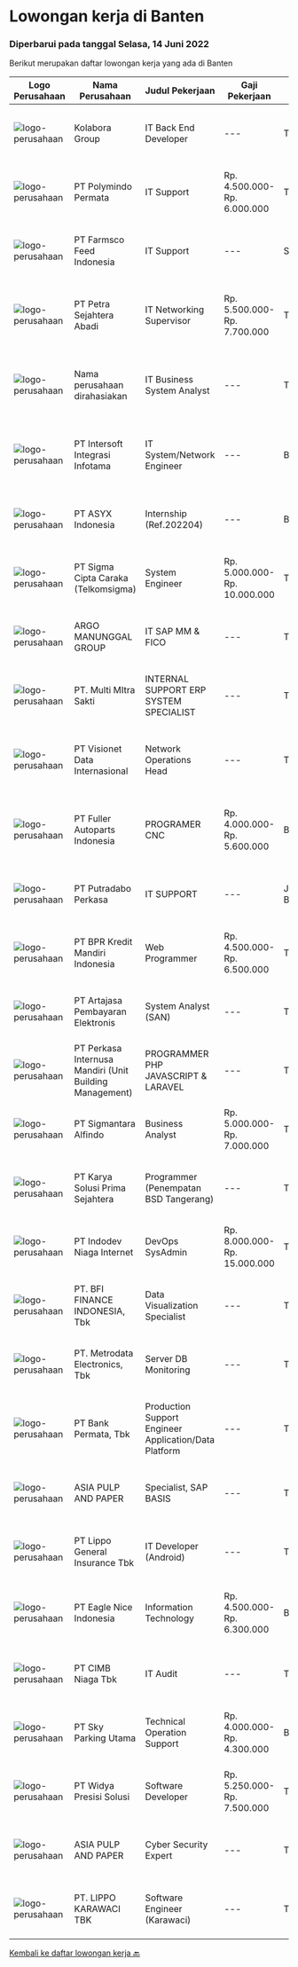 
  # Lowongan kerja di Banten

  ### Diperbarui pada tanggal Selasa, 14 Juni 2022

  Berikut merupakan daftar lowongan kerja yang ada di Banten

  |Logo Perusahaan | Nama Perusahaan | Judul Pekerjaan | Gaji Pekerjaan | Lokasi | Deskripsi | Tanggal diunggah | Pranala |
  | -------------- | --------------- | --------------- | --------- | --------- | -------------- | ------- | ----------- |
  |![logo-perusahaan](https://image-service-cdn.seek.com.au/99df303a8c1628a67b96ef0fd51aa28ef0e2c75d/ee4dce1061f3f616224767ad58cb2fc751b8d2dc)|Kolabora Group|IT Back End Developer|---|Tangerang|Do You Speak Code ?If you know you belong among the sharpest brains in the tech industry, this is your opportunity. Every day we run the risk of being...|Minggu, 12 Juni 2022|https://www.jobstreet.co.id/id/job/it-back-end-developer-3906612?token=0~dceb809e-2189-4da9-a743-b02fa3e4c9d8&sectionRank=1&jobId=jobstreet-id-job-3906612|
|![logo-perusahaan](https://image-service-cdn.seek.com.au/8d38c99ca87fcc94533dcfc3544489d0a4cc2679/ee4dce1061f3f616224767ad58cb2fc751b8d2dc)|PT Polymindo Permata|IT Support|Rp. 4.500.000-Rp. 6.000.000|Tangerang|Pendidikan min. S1 IT (Teknik Informatika) Monitor IT infrastructure support (hardware dan peralatan) Monitor IT system support, termasuk software...|Senin, 13 Juni 2022|https://www.jobstreet.co.id/id/job/it-support-3917999?token=0~dceb809e-2189-4da9-a743-b02fa3e4c9d8&sectionRank=2&jobId=jobstreet-id-job-3917999|
|![logo-perusahaan](https://image-service-cdn.seek.com.au/1fbdb0bc1cc83f15a8b1e58a3ddc4d23325125dc/ee4dce1061f3f616224767ad58cb2fc751b8d2dc)|PT Farmsco Feed Indonesia|IT Support|---|Serang|IT Staff Support, pada industri Peternakan dan Feedmill Manufaktur.Tujuan Jabatan : Melakukan perbaikan komputer laptop, jaringan internet, jaringan...|Senin, 13 Juni 2022|https://www.jobstreet.co.id/id/job/it-support-3916697?token=0~dceb809e-2189-4da9-a743-b02fa3e4c9d8&sectionRank=3&jobId=jobstreet-id-job-3916697|
|![logo-perusahaan](https://image-service-cdn.seek.com.au/3bc4b9507c2a854975161feec34037cfd37796f1/ee4dce1061f3f616224767ad58cb2fc751b8d2dc)|PT Petra Sejahtera Abadi|IT Networking Supervisor|Rp. 5.500.000-Rp. 7.700.000|Tangerang|Melaksanakan instalasi dan perbaikan sistem, perangkat jaringan, hardware maupun software sesuai kebutuhan perusahaan (Laporan dengan mengisi IT...|Senin, 13 Juni 2022|https://www.jobstreet.co.id/id/job/it-networking-supervisor-3918245?token=0~dceb809e-2189-4da9-a743-b02fa3e4c9d8&sectionRank=4&jobId=jobstreet-id-job-3918245|
|![logo-perusahaan](https://i.ibb.co/sqvTCh9/112815900-stock-vector-no-image-available-icon-flat-vector.webp)|Nama perusahaan dirahasiakan|IT Business System Analyst|---|Tangerang|Develop configuration specifications and business analysis requirements Perform quality assurance and define reporting and alerting requirements...|Selasa, 14 Juni 2022|https://www.jobstreet.co.id/id/job/it-business-system-analyst-3918586?token=0~dceb809e-2189-4da9-a743-b02fa3e4c9d8&sectionRank=5&jobId=jobstreet-id-job-3918586|
|![logo-perusahaan](https://image-service-cdn.seek.com.au/fc2dd2183d5a7e3a14137cfcb9fcfb84a37414fc/ee4dce1061f3f616224767ad58cb2fc751b8d2dc)|PT Intersoft Integrasi Infotama|IT System/Network Engineer|---|Banten|[IT System/Network Engineer]PT Intersoft Integrasi Infotama (i3) adalah Perusahaan IT System Integrator yang sangat berpengalaman dalam memberikan...|Senin, 13 Juni 2022|https://www.jobstreet.co.id/id/job/it-system-network-engineer-3917922?token=0~dceb809e-2189-4da9-a743-b02fa3e4c9d8&sectionRank=6&jobId=jobstreet-id-job-3917922|
|![logo-perusahaan](https://image-service-cdn.seek.com.au/3f02a3a610a149a1539e2dc04b04464c8c6b5745/ee4dce1061f3f616224767ad58cb2fc751b8d2dc)|PT ASYX Indonesia|Internship (Ref.202204)|---|Banten|Syarat: Usia maksimal 24 tahun Mahasiswa (aktif/ tahap akhir)/ Fresh graduate Memiliki ketertarikan pada dunia Teknologi informasi dan finance Mampu...|Senin, 13 Juni 2022|https://www.jobstreet.co.id/id/job/internship-ref.202204-3917584?token=0~dceb809e-2189-4da9-a743-b02fa3e4c9d8&sectionRank=7&jobId=jobstreet-id-job-3917584|
|![logo-perusahaan](https://image-service-cdn.seek.com.au/2129796de769b0326d0347fddff36dea67f418cc/ee4dce1061f3f616224767ad58cb2fc751b8d2dc)|PT Sigma Cipta Caraka (Telkomsigma)|System Engineer|Rp. 5.000.000-Rp. 10.000.000|Tangerang|Job Description: Corrective and Preventive Maintenance Manage Infrastructure Datacenter DC and DRC Diagnosing and resolving problem hardware, software...|Senin, 13 Juni 2022|https://www.jobstreet.co.id/id/job/system-engineer-3917259?token=0~dceb809e-2189-4da9-a743-b02fa3e4c9d8&sectionRank=8&jobId=jobstreet-id-job-3917259|
|![logo-perusahaan](https://image-service-cdn.seek.com.au/0f41f59835cdb73d4f72051dbed0ad610d4b2cba/ee4dce1061f3f616224767ad58cb2fc751b8d2dc)|ARGO MANUNGGAL GROUP|IT SAP MM & FICO|---|Tangerang|Process and Manage SAP especially MM Module for IT SAP MM position Process and Manage SAP especially FICO Module for IT SAP FICO position Managing and...|Senin, 13 Juni 2022|https://www.jobstreet.co.id/id/job/it-sap-mm-fico-3917779?token=0~dceb809e-2189-4da9-a743-b02fa3e4c9d8&sectionRank=9&jobId=jobstreet-id-job-3917779|
|![logo-perusahaan](https://image-service-cdn.seek.com.au/7c82797aec1f5b761b3bfe5e60aa10a89ed7116d/ee4dce1061f3f616224767ad58cb2fc751b8d2dc)|PT. Multi MItra Sakti|INTERNAL SUPPORT ERP SYSTEM SPECIALIST|---|Tangerang|Required Skill : Excellent problem-solving skills. The capacity to work well within a team. Attention to detail. Logical thinking. Expert knowledge in...|Minggu, 12 Juni 2022|https://www.jobstreet.co.id/id/job/internal-support-erp-system-specialist-3905769?token=0~dceb809e-2189-4da9-a743-b02fa3e4c9d8&sectionRank=10&jobId=jobstreet-id-job-3905769|
|![logo-perusahaan](https://image-service-cdn.seek.com.au/84d23b3586ee4efd70ea62878095fcc6b1639e33/ee4dce1061f3f616224767ad58cb2fc751b8d2dc)|PT Visionet Data Internasional|Network Operations Head|---|Tangerang|Deskrip	si Pekerjaan:1. 	Mengembangkan teknologi yang digunakan terkait dengan sistem yang digunakan untuk mendapatkan reliability sistem yang tinggi...|Minggu, 12 Juni 2022|https://www.jobstreet.co.id/id/job/network-operations-head-3906290?token=0~dceb809e-2189-4da9-a743-b02fa3e4c9d8&sectionRank=11&jobId=jobstreet-id-job-3906290|
|![logo-perusahaan](https://image-service-cdn.seek.com.au/1f7a9143eecdd5f07a11c8a6a3c27d51d8ad2409/ee4dce1061f3f616224767ad58cb2fc751b8d2dc)|PT Fuller Autoparts Indonesia|PROGRAMER CNC|Rp. 4.000.000-Rp. 5.600.000|Banten|Menguasai bahasa pemrograman CNC Memahami teknik dan mesin CNC Mampu baca gambar teknis dan atur mesin Dapat membaca dan memahami gambar atau simbol...|Senin, 13 Juni 2022|https://www.jobstreet.co.id/id/job/programer-cnc-3907233?token=0~dceb809e-2189-4da9-a743-b02fa3e4c9d8&sectionRank=12&jobId=jobstreet-id-job-3907233|
|![logo-perusahaan](https://image-service-cdn.seek.com.au/19ec5851e95e0a30f657e3ea944003c8caf95438/ee4dce1061f3f616224767ad58cb2fc751b8d2dc)|PT Putradabo Perkasa|IT SUPPORT|---|Jakarta Barat|Keuntungan•	Jenjang Karir•	Gaji &amp; Tunjangan Kompetitif•	Pengembangan Karyawan•	BPJS-Tk, Uang Makan, Uang Transport, Uang Overtime/Luar...|Kamis, 09 Juni 2022|https://www.jobstreet.co.id/id/job/it-support-3913661?token=0~dceb809e-2189-4da9-a743-b02fa3e4c9d8&sectionRank=13&jobId=jobstreet-id-job-3913661|
|![logo-perusahaan](https://image-service-cdn.seek.com.au/30bb5999850e50e9e01c4292216b6bbcae3f21e3/ee4dce1061f3f616224767ad58cb2fc751b8d2dc)|PT BPR Kredit Mandiri Indonesia|Web Programmer|Rp. 4.500.000-Rp. 6.500.000|Tangerang|Fasih dan paham PHP NATTIVE, MYSQL, CODEIGNITER, LARAVEL, API Memiliki pengalaman 1 tahun sebagai programmer Web dan pernah membuat aplikasi dari...|Minggu, 12 Juni 2022|https://www.jobstreet.co.id/id/job/web-programmer-3905407?token=0~dceb809e-2189-4da9-a743-b02fa3e4c9d8&sectionRank=14&jobId=jobstreet-id-job-3905407|
|![logo-perusahaan](https://image-service-cdn.seek.com.au/55aded1287383eeeb6207d2664b4836add413aaf/ee4dce1061f3f616224767ad58cb2fc751b8d2dc)|PT Artajasa Pembayaran Elektronis|System Analyst (SAN)|---|Tangerang|Responsibilities: Deploy, maintain, and troubleshoot core business applications, including application servers, associated hardware, endpoints, and...|Sabtu, 11 Juni 2022|https://www.jobstreet.co.id/id/job/system-analyst-san-3897973?token=0~dceb809e-2189-4da9-a743-b02fa3e4c9d8&sectionRank=15&jobId=jobstreet-id-job-3897973|
|![logo-perusahaan](https://image-service-cdn.seek.com.au/a7093f04eae040822ee74b521c46fc2dad4c678e/ee4dce1061f3f616224767ad58cb2fc751b8d2dc)|PT Perkasa Internusa Mandiri (Unit Building Management)|PROGRAMMER PHP JAVASCRIPT & LARAVEL|---|Tangerang|Kualifikasi : Pendidikan Minimal D3 Teknik Informatika Pengalaman Minimal 3 tahun sebagai Programmer PHP, Javascriptn&amp; Laravel Memiliki...|Senin, 13 Juni 2022|https://www.jobstreet.co.id/id/job/programmer-php-javascript-laravel-3917457?token=0~dceb809e-2189-4da9-a743-b02fa3e4c9d8&sectionRank=16&jobId=jobstreet-id-job-3917457|
|![logo-perusahaan](https://image-service-cdn.seek.com.au/89cc9e633e8c723563f101469b1caf680f3f6200/ee4dce1061f3f616224767ad58cb2fc751b8d2dc)|PT Sigmantara Alfindo|Business Analyst|Rp. 5.000.000-Rp. 7.000.000|Tangerang|Job Summary : Gathering data from business unit and analyze monthly business performance and provide necessary feedback to management. Initiate and or...|Senin, 13 Juni 2022|https://www.jobstreet.co.id/id/job/business-analyst-3916857?token=0~dceb809e-2189-4da9-a743-b02fa3e4c9d8&sectionRank=17&jobId=jobstreet-id-job-3916857|
|![logo-perusahaan](https://image-service-cdn.seek.com.au/bb0f2c313297f2db3d497466b95d7da85644edc0/ee4dce1061f3f616224767ad58cb2fc751b8d2dc)|PT Karya Solusi Prima Sejahtera|Programmer (Penempatan BSD Tangerang)|---|Tangerang|Kualifikasi: Pendidikan diutamakan minimal d3 Telekomunikasi/Teknik Informatika/Sistem Informasi; Diutamakan pengalaman dibidang yang sama minimal 1...|Minggu, 12 Juni 2022|https://www.jobstreet.co.id/id/job/programmer-penempatan-bsd-tangerang-3899182?token=0~dceb809e-2189-4da9-a743-b02fa3e4c9d8&sectionRank=18&jobId=jobstreet-id-job-3899182|
|![logo-perusahaan](https://image-service-cdn.seek.com.au/f074cabbaa6050e58e0b035af161ff14f87b92a6/ee4dce1061f3f616224767ad58cb2fc751b8d2dc)|PT Indodev Niaga Internet|DevOps SysAdmin|Rp. 8.000.000-Rp. 15.000.000|Tangerang|We are looking for creative and innovative DevOps SysAdmin who could help us to create and maintain development platforms and processes that enable...|Senin, 13 Juni 2022|https://www.jobstreet.co.id/id/job/devops-sysadmin-3917198?token=0~dceb809e-2189-4da9-a743-b02fa3e4c9d8&sectionRank=19&jobId=jobstreet-id-job-3917198|
|![logo-perusahaan](https://image-service-cdn.seek.com.au/a6cf0c9900691813db703a94c273f5c310cd3774/ee4dce1061f3f616224767ad58cb2fc751b8d2dc)|PT. BFI FINANCE INDONESIA, Tbk|Data Visualization Specialist|---|Tangerang|Melakukan analisa data internal untuk mendapatkan insight bisnis yang baru, Melakukan modelling data (projection, regretion, dan lain-lain)...|Minggu, 12 Juni 2022|https://www.jobstreet.co.id/id/job/data-visualization-specialist-3905294?token=0~dceb809e-2189-4da9-a743-b02fa3e4c9d8&sectionRank=20&jobId=jobstreet-id-job-3905294|
|![logo-perusahaan](https://image-service-cdn.seek.com.au/0d75518309b56a3cff39daa569b0ba02cc7a22f2/ee4dce1061f3f616224767ad58cb2fc751b8d2dc)|PT. Metrodata Electronics, Tbk|Server DB Monitoring|---|Tangerang|Deskripsi Pekerjaan :1. Melakukan aktifitas monitoring server dan database dengan menggunakan perangkat monitoring yang telah ada di Perusahaan.2....|Sabtu, 11 Juni 2022|https://www.jobstreet.co.id/id/job/server-db-monitoring-3904746?token=0~dceb809e-2189-4da9-a743-b02fa3e4c9d8&sectionRank=21&jobId=jobstreet-id-job-3904746|
|![logo-perusahaan](https://image-service-cdn.seek.com.au/12a3a2140ce85c2454cb71ba5502f4a7a535d8db/ee4dce1061f3f616224767ad58cb2fc751b8d2dc)|PT Bank Permata, Tbk|Production Support Engineer Application/Data Platform|---|Tangerang|Primary responsibility is troubleshooting and resolving errors, and constantly log details for later reports and to provide an updates Assist other...|Minggu, 12 Juni 2022|https://www.jobstreet.co.id/id/job/production-support-engineer-application-data-platform-3906044?token=0~dceb809e-2189-4da9-a743-b02fa3e4c9d8&sectionRank=22&jobId=jobstreet-id-job-3906044|
|![logo-perusahaan](https://image-service-cdn.seek.com.au/36a2feaca71ed37bd63769225373ce9c5cab5eea/ee4dce1061f3f616224767ad58cb2fc751b8d2dc)|ASIA PULP AND PAPER|Specialist, SAP BASIS|---|Tangerang|Job Description: Handle SAP Infrastructure and business improvement projects Responsible for system availability, system monitoring and performance...|Selasa, 14 Juni 2022|https://www.jobstreet.co.id/id/job/specialist-sap-basis-3918620?token=0~dceb809e-2189-4da9-a743-b02fa3e4c9d8&sectionRank=23&jobId=jobstreet-id-job-3918620|
|![logo-perusahaan](https://image-service-cdn.seek.com.au/c328ab6841348541901fb1f5f985d49e130c628c/ee4dce1061f3f616224767ad58cb2fc751b8d2dc)|PT Lippo General Insurance Tbk|IT Developer (Android)|---|Tangerang|Responsibilities: Membuat kode program, debug program dan memastikan program aplikasi berjalan sesuai dengan rancangan yang telah dibuat Berkoordinasi...|Senin, 13 Juni 2022|https://www.jobstreet.co.id/id/job/it-developer-android-3916833?token=0~dceb809e-2189-4da9-a743-b02fa3e4c9d8&sectionRank=24&jobId=jobstreet-id-job-3916833|
|![logo-perusahaan](https://image-service-cdn.seek.com.au/70ecc9a0cb6cb6e652cd77107ec3f5d6889fa274/ee4dce1061f3f616224767ad58cb2fc751b8d2dc)|PT Eagle Nice Indonesia|Information Technology|Rp. 4.500.000-Rp. 6.300.000|Banten|熟練安裝WINDOW 7,10,SERVER和辦公軟件，能快速處理軟件問題。 Proficient in installing WINDOW 7, 10, SERVER and office software,be able to quickly deal with software...|Jumat, 10 Juni 2022|https://www.jobstreet.co.id/id/job/information-technology-3914906?token=0~dceb809e-2189-4da9-a743-b02fa3e4c9d8&sectionRank=25&jobId=jobstreet-id-job-3914906|
|![logo-perusahaan](https://image-service-cdn.seek.com.au/2c6f6f12cb15b08239744ca7630b97fee07e84ce/ee4dce1061f3f616224767ad58cb2fc751b8d2dc)|PT CIMB Niaga Tbk|IT Audit|---|Tangerang|Role &amp; Responsibilities: Organize audit preparation and analyze data of selected area to be audited to provide initial information include...|Jumat, 10 Juni 2022|https://www.jobstreet.co.id/id/job/it-audit-3914849?token=0~dceb809e-2189-4da9-a743-b02fa3e4c9d8&sectionRank=26&jobId=jobstreet-id-job-3914849|
|![logo-perusahaan](https://image-service-cdn.seek.com.au/a452d2db25fddbda6b22142310a709ab41583f10/ee4dce1061f3f616224767ad58cb2fc751b8d2dc)|PT Sky Parking Utama|Technical Operation Support|Rp. 4.000.000-Rp. 4.300.000|Banten|Kualifikasi : Usia maksimal 30 tahun Minimal lulusan SMK jurusan Teknik (Informatika/ Jaringan, Elektro/ Listrik) Memiliki pengalaman minimal 1 tahun...|Jumat, 10 Juni 2022|https://www.jobstreet.co.id/id/job/technical-operation-support-3915900?token=0~dceb809e-2189-4da9-a743-b02fa3e4c9d8&sectionRank=27&jobId=jobstreet-id-job-3915900|
|![logo-perusahaan](https://image-service-cdn.seek.com.au/9fa4690332342c19d5f1dcc3b0a0e93ba6d27798/ee4dce1061f3f616224767ad58cb2fc751b8d2dc)|PT Widya Presisi Solusi|Software Developer|Rp. 5.250.000-Rp. 7.500.000|Tangerang|Developing HRIS Application using JavaScript in Oracle Visual Builder and responsible for Mobile Development and Rest API for database...|Minggu, 12 Juni 2022|https://www.jobstreet.co.id/id/job/software-developer-3906479?token=0~dceb809e-2189-4da9-a743-b02fa3e4c9d8&sectionRank=28&jobId=jobstreet-id-job-3906479|
|![logo-perusahaan](https://image-service-cdn.seek.com.au/36a2feaca71ed37bd63769225373ce9c5cab5eea/ee4dce1061f3f616224767ad58cb2fc751b8d2dc)|ASIA PULP AND PAPER|Cyber Security Expert|---|Tangerang|Present to the board the introduction of new security demands and initiatives and to communicate the evaluation report of existing program Draft new...|Minggu, 12 Juni 2022|https://www.jobstreet.co.id/id/job/cyber-security-expert-3906945?token=0~dceb809e-2189-4da9-a743-b02fa3e4c9d8&sectionRank=29&jobId=jobstreet-id-job-3906945|
|![logo-perusahaan](https://image-service-cdn.seek.com.au/36d1f72dfe2eaecadca52d4fcd4d598e74393d61/ee4dce1061f3f616224767ad58cb2fc751b8d2dc)|PT. LIPPO KARAWACI TBK|Software Engineer (Karawaci)|---|Tangerang|JOB SCOPE:We are looking for a talented programmer to create secure and functional code. You may have to provide quality coding solutions both for...|Minggu, 12 Juni 2022|https://www.jobstreet.co.id/id/job/software-engineer-karawaci-3905922?token=0~dceb809e-2189-4da9-a743-b02fa3e4c9d8&sectionRank=30&jobId=jobstreet-id-job-3905922|


  [Kembali ke daftar lowongan kerja 🔙](../README.md#daftar-lowongan-kerja)
  